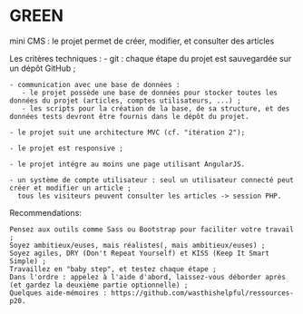 # GREEN

mini CMS : le projet permet de créer, modifier, et consulter des articles 

Les critères techniques :
    - git :
        chaque étape du projet est sauvegardée sur un dépôt GitHub ;
        
    - communication avec une base de données :
       - le projet possède une base de données pour stocker toutes les données du projet (articles, comptes utilisateurs, ...) ;
       - les scripts pour la création de la base, de sa structure, et des données tests devront être fournis dans le dépôt du projet.
        
    - le projet suit une architecture MVC (cf. "itération 2");
    
    - le projet est responsive ;
    
    - le projet intégre au moins une page utilisant AngularJS.

    - un système de compte utilisateur : seul un utilisateur connecté peut créer et modifier un article ;
      tous les visiteurs peuvent consulter les articles -> session PHP.


Recommendations:

    Pensez aux outils comme Sass ou Bootstrap pour faciliter votre travail ;
    Soyez ambitieux/euses, mais réalistes(, mais ambitieux/euses) ;
    Soyez agiles, DRY (Don't Repeat Yourself) et KISS (Keep It Smart Simple) ;
    Travaillez en "baby step", et testez chaque étape ;
    Dans l'ordre : appelez à l'aide d'abord, laissez-vous déborder après (et gardez la deuxième partie optionnelle) ;
    Quelques aide-mémoires : https://github.com/wasthishelpful/ressources-p20.
